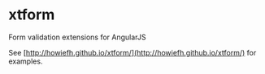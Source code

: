 xtform
======

Form validation extensions for AngularJS

See [http://howiefh.github.io/xtform/](http://howiefh.github.io/xtform/) for examples.
